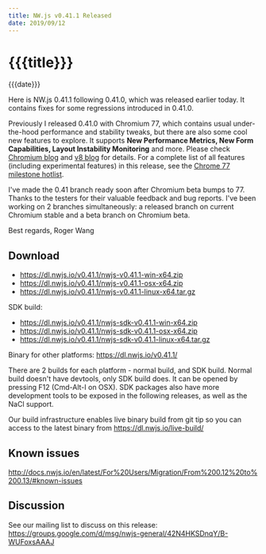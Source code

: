 ```yaml
---
title: NW.js v0.41.1 Released
date: 2019/09/12
---
```

# {{{title}}}
{{{date}}}

Here is NW.js 0.41.1 following 0.41.0, which was released earlier today. It contains fixes for some regressions introduced in 0.41.0.

Previously I released 0.41.0 with Chromium 77, which contains usual under-the-hood performance and stability tweaks, but there are also some cool new features to explore. It supports **New Performance Metrics, New Form Capabilities, Layout Instability Monitoring** and more. Please check [Chromium blog](https://blog.chromium.org/2019/08/chrome-77-beta-new-performance-metrics.html) and [v8 blog](https://v8.dev/blog/v8-release-77) for details. For a complete list of all features (including experimental features) in this release, see the [Chrome 77 milestone hotlist](https://www.chromestatus.com/features#milestone=77).

I've made the 0.41 branch ready soon after Chromium beta bumps to 77. Thanks to the testers for their valuable feedback and bug reports. I've been working on 2 branches simultaneously: a released branch on current Chromium stable and a beta branch on Chromium beta.

Best regards,
Roger Wang

## Download 

* https://dl.nwjs.io/v0.41.1/nwjs-v0.41.1-win-x64.zip 
* https://dl.nwjs.io/v0.41.1/nwjs-v0.41.1-osx-x64.zip 
* https://dl.nwjs.io/v0.41.1/nwjs-v0.41.1-linux-x64.tar.gz 

SDK build: 
* https://dl.nwjs.io/v0.41.1/nwjs-sdk-v0.41.1-win-x64.zip 
* https://dl.nwjs.io/v0.41.1/nwjs-sdk-v0.41.1-osx-x64.zip 
* https://dl.nwjs.io/v0.41.1/nwjs-sdk-v0.41.1-linux-x64.tar.gz 

Binary for other platforms: https://dl.nwjs.io/v0.41.1/ 

There are 2 builds for each platform - normal build, and SDK build. Normal build doesn't have devtools, only SDK build does. lt can be opened by pressing F12 (Cmd-Alt-I on OSX). SDK packages also have more development tools to be exposed in the following releases, as well as the NaCl support.

Our build infrastructure enables live binary build from git tip so you can access to the latest binary from https://dl.nwjs.io/live-build/ 

## Known issues 

http://docs.nwjs.io/en/latest/For%20Users/Migration/From%200.12%20to%200.13/#known-issues

## Discussion

See our mailing list to discuss on this release: https://groups.google.com/d/msg/nwjs-general/42N4HKSDnqY/B-WUFoxsAAAJ
